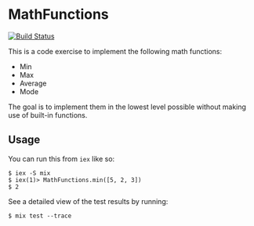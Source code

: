 # MathFunctions

[![Build Status](https://travis-ci.org/mkchandler/MathFunctionsElixir.svg?branch=master)](https://travis-ci.org/mkchandler/MathFunctionsElixir)

This is a code exercise to implement the following math functions:

- Min
- Max
- Average
- Mode

The goal is to implement them in the lowest level possible without making use of built-in functions.

## Usage

You can run this from `iex` like so:

```
$ iex -S mix
$ iex(1)> MathFunctions.min([5, 2, 3])
$ 2
```

See a detailed view of the test results by running:

```
$ mix test --trace
```

